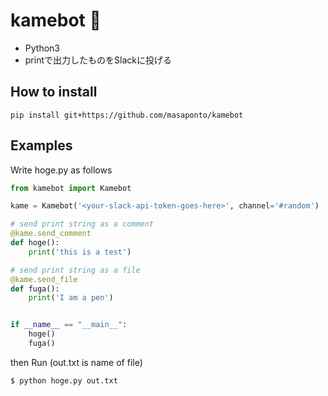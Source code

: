 # kamebot :turtle:
- Python3
- printで出力したものをSlackに投げる 

## How to install 
```
pip install git+https://github.com/masaponto/kamebot
```

## Examples

Write hoge.py as follows

```python
from kamebot import Kamebot

kame = Kamebot('<your-slack-api-token-goes-here>', channel='#random')

# send print string as a comment
@kame.send_comment
def hoge():
    print('this is a test')

# send print string as a file
@kame.send_file
def fuga():
    print('I am a pen')


if __name__ == "__main__":
    hoge()
    fuga()
```

then Run (out.txt is name of file)
```
$ python hoge.py out.txt
```
